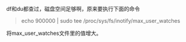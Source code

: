df和du都查过，磁盘空间足够啊，原来要执行下面的命令

> echo 900000 | sudo tee /proc/sys/fs/inotify/max_user_watches

将max_user_watches文件里的值增大。